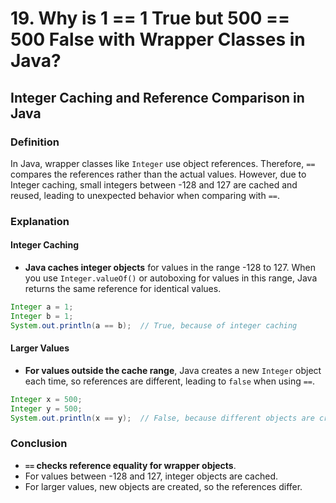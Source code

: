 # 19. Why is 1 == 1 True but 500 == 500 False with Wrapper Classes in Java?

## Integer Caching and Reference Comparison in Java

### Definition
In Java, wrapper classes like `Integer` use object references. Therefore, `==` compares the references rather than the actual values. However, due to Integer caching, small integers between -128 and 127 are cached and reused, leading to unexpected behavior when comparing with `==`.

### Explanation

#### Integer Caching
- **Java caches integer objects** for values in the range -128 to 127. When you use `Integer.valueOf()` or autoboxing for values in this range, Java returns the same reference for identical values.

```java
Integer a = 1;
Integer b = 1;
System.out.println(a == b);  // True, because of integer caching

```

#### Larger Values
- **For values outside the cache range**, Java creates a new `Integer` object each time, so references are different, leading to `false` when using `==`.

```java
Integer x = 500;
Integer y = 500;
System.out.println(x == y);  // False, because different objects are created

```

### Conclusion
- **`==` checks reference equality for wrapper objects**.
- For values between -128 and 127, integer objects are cached.
- For larger values, new objects are created, so the references differ.
